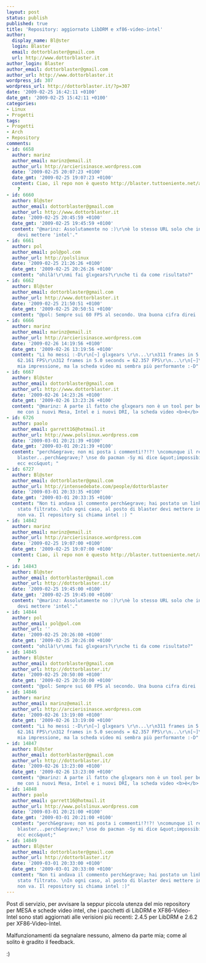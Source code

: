 ```yaml
---
layout: post
status: publish
published: true
title: 'Repository: aggiornato LibDRM e xf86-video-intel'
author:
  display_name: Bl@ster
  login: Blaster
  email: dottorblaster@gmail.com
  url: http://www.dottorblaster.it
author_login: Blaster
author_email: dottorblaster@gmail.com
author_url: http://www.dottorblaster.it
wordpress_id: 307
wordpress_url: http://dottorblaster.it/?p=307
date: '2009-02-25 16:42:11 +0100'
date_gmt: '2009-02-25 15:42:11 +0100'
categories:
- Linux
- Progetti
tags:
- Progetti
- Arch
- Repository
comments:
- id: 6658
  author: marinz
  author_email: marinz@email.it
  author_url: http://arcierisinasce.wordpress.com
  date: '2009-02-25 20:07:23 +0100'
  date_gmt: '2009-02-25 19:07:23 +0100'
  content: Ciao, il repo non è questo http://blaster.tuttoeniente.net/arch/i686/ giusto
    ?
- id: 6660
  author: Bl@ster
  author_email: dottorblaster@gmail.com
  author_url: http://www.dottorblaster.it
  date: '2009-02-25 20:45:59 +0100'
  date_gmt: '2009-02-25 19:45:59 +0100'
  content: "@marinz: Assolutamente no :)\r\nè lo stesso URL solo che invece di 'i686'
    devi mettere 'intel'."
- id: 6661
  author: pol
  author_email: pol@pol.com
  author_url: http://polslinux
  date: '2009-02-25 21:26:26 +0100'
  date_gmt: '2009-02-25 20:26:26 +0100'
  content: "ohilà!\r\nmi fai glxgears?\r\nche ti da come risultato?"
- id: 6662
  author: Bl@ster
  author_email: dottorblaster@gmail.com
  author_url: http://www.dottorblaster.it
  date: '2009-02-25 21:50:51 +0100'
  date_gmt: '2009-02-25 20:50:51 +0100'
  content: "@pol: Sempre sui 60 FPS al secondo. Una buona cifra direi :P"
- id: 6666
  author: marinz
  author_email: marinz@email.it
  author_url: http://arcierisinasce.wordpress.com
  date: '2009-02-26 14:19:56 +0100'
  date_gmt: '2009-02-26 13:19:56 +0100'
  content: "Li ho messi :-D\r\n[~] glxgears \r\n...\r\n311 frames in 5.0 seconds =
    62.161 FPS\r\n312 frames in 5.0 seconds = 62.357 FPS\r\n...\r\n[~]\r\nsarà una
    mia impressione, ma la scheda video mi sembra più performante :-D"
- id: 6667
  author: Bl@ster
  author_email: dottorblaster@gmail.com
  author_url: http://www.dottorblaster.it
  date: '2009-02-26 14:23:26 +0100'
  date_gmt: '2009-02-26 13:23:26 +0100'
  content: "@marinz: A parte il fatto che glxgears non è un tool per benchmark, secondo
    me con i nuovi Mesa, Intel e i nuovi DRI, la scheda video <b>è</b> più performante."
- id: 6726
  author: paolo
  author_email: garrett16@hotmail.it
  author_url: http://www.polslinux.wordpress.com
  date: '2009-03-01 20:21:39 +0100'
  date_gmt: '2009-03-01 20:21:39 +0100'
  content: "perch&egrave; non mi posta i commenti!?!?! \ncomunque il repo non mi va
    blaster...perch&egrave;? \nse do pacman -Sy mi dice &quot;impossibile scaricare
    ecc ecc&quot; "
- id: 6727
  author: Bl@ster
  author_email: dottorblaster@gmail.com
  author_url: http://intensedebate.com/people/dottorblaster
  date: '2009-03-01 20:33:35 +0100'
  date_gmt: '2009-03-01 20:33:35 +0100'
  content: "Non ti andava il commento perch&egrave; hai postato un link, quindi &egrave;
    stato filtrato. \nIn ogni caso, al posto di blaster devi mettere intel, altrimenti
    non va. Il repository si chiama intel :) "
- id: 14842
  author: marinz
  author_email: marinz@email.it
  author_url: http://arcierisinasce.wordpress.com
  date: '2009-02-25 19:07:00 +0100'
  date_gmt: '2009-02-25 19:07:00 +0100'
  content: Ciao, il repo non è questo http://blaster.tuttoeniente.net/arch/i686/ giusto
    ?
- id: 14843
  author: Bl@ster
  author_email: dottorblaster@gmail.com
  author_url: http://dottorblaster.it/
  date: '2009-02-25 19:45:00 +0100'
  date_gmt: '2009-02-25 19:45:00 +0100'
  content: "@marinz: Assolutamente no :)\r\nè lo stesso URL solo che invece di 'i686'
    devi mettere 'intel'."
- id: 14844
  author: pol
  author_email: pol@pol.com
  author_url: ''
  date: '2009-02-25 20:26:00 +0100'
  date_gmt: '2009-02-25 20:26:00 +0100'
  content: "ohilà!\r\nmi fai glxgears?\r\nche ti da come risultato?"
- id: 14845
  author: Bl@ster
  author_email: dottorblaster@gmail.com
  author_url: http://dottorblaster.it/
  date: '2009-02-25 20:50:00 +0100'
  date_gmt: '2009-02-25 20:50:00 +0100'
  content: "@pol: Sempre sui 60 FPS al secondo. Una buona cifra direi :P"
- id: 14846
  author: marinz
  author_email: marinz@email.it
  author_url: http://arcierisinasce.wordpress.com
  date: '2009-02-26 13:19:00 +0100'
  date_gmt: '2009-02-26 13:19:00 +0100'
  content: "Li ho messi :-D\r\n[~] glxgears \r\n...\r\n311 frames in 5.0 seconds =
    62.161 FPS\r\n312 frames in 5.0 seconds = 62.357 FPS\r\n...\r\n[~]\r\nsarà una
    mia impressione, ma la scheda video mi sembra più performante :-D"
- id: 14847
  author: Bl@ster
  author_email: dottorblaster@gmail.com
  author_url: http://dottorblaster.it/
  date: '2009-02-26 13:23:00 +0100'
  date_gmt: '2009-02-26 13:23:00 +0100'
  content: "@marinz: A parte il fatto che glxgears non è un tool per benchmark, secondo
    me con i nuovi Mesa, Intel e i nuovi DRI, la scheda video <b>è</b> più performante."
- id: 14848
  author: paolo
  author_email: garrett16@hotmail.it
  author_url: http://www.polslinux.wordpress.com
  date: '2009-03-01 20:21:00 +0100'
  date_gmt: '2009-03-01 20:21:00 +0100'
  content: "perch&egrave; non mi posta i commenti!?!?! \ncomunque il repo non mi va
    blaster...perch&egrave;? \nse do pacman -Sy mi dice &quot;impossibile scaricare
    ecc ecc&quot;"
- id: 14849
  author: Bl@ster
  author_email: dottorblaster@gmail.com
  author_url: http://dottorblaster.it/
  date: '2009-03-01 20:33:00 +0100'
  date_gmt: '2009-03-01 20:33:00 +0100'
  content: "Non ti andava il commento perch&egrave; hai postato un link, quindi &egrave;
    stato filtrato. \nIn ogni caso, al posto di blaster devi mettere intel, altrimenti
    non va. Il repository si chiama intel :)"
---
```

<p>Post di servizio, per avvisare la seppur piccola utenza del mio repository per MESA e schede video intel, che i pacchetti di LibDRM e XF86-Video-Intel sono stati aggiornati alle verisioni più recenti: 2.4.5 per LibDRM e 2.6.2 per XF86-Video-Intel.</p>
<p>Malfunzionamenti da segnalare nessuno, almeno da parte mia; come al solito è gradito il feedback.</p>
<p>:)</p>
